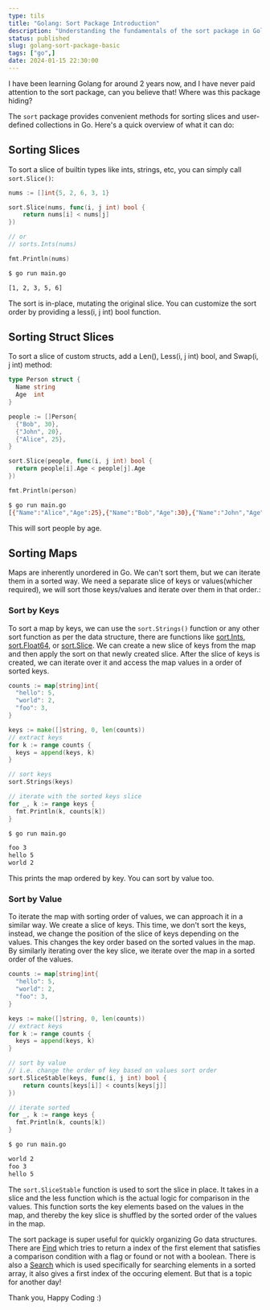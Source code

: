 ```yaml
---
type: tils
title: "Golang: Sort Package Introduction"
description: "Understanding the fundamentals of the sort package in Golang. Sorting integers, slices, struct values, maps"
status: published
slug: golang-sort-package-basic
tags: ["go",]
date: 2024-01-15 22:30:00
---
```


I have been learning Golang for around 2 years now, and I have never paid attention to the sort package, can you believe that! Where was this package hiding?

The `sort` package provides convenient methods for sorting slices and user-defined collections in Go. Here's a quick overview of what it can do:

## Sorting Slices

To sort a slice of builtin types like ints, strings, etc, you can simply call `sort.Slice()`:

```go
nums := []int{5, 2, 6, 3, 1}

sort.Slice(nums, func(i, j int) bool {
    return nums[i] < nums[j]
})

// or 
// sorts.Ints(nums)

fmt.Println(nums)
```

```bash
$ go run main.go

[1, 2, 3, 5, 6]
```
The sort is in-place, mutating the original slice. You can customize the sort order by providing a less(i, j int) bool function.

## Sorting Struct Slices

To sort a slice of custom structs, add a Len(), Less(i, j int) bool, and Swap(i, j int) method:

```go
type Person struct {
  Name string
  Age  int
}

people := []Person{
  {"Bob", 30},
  {"John", 20},
  {"Alice", 25},
}

sort.Slice(people, func(i, j int) bool {
  return people[i].Age < people[j].Age
}) 

fmt.Println(person)
```

```bash
$ go run main.go
[{"Name":"Alice","Age":25},{"Name":"Bob","Age":30},{"Name":"John","Age":20}]
```

This will sort people by age.

## Sorting Maps

Maps are inherently unordered in Go. We can't sort them, but we can iterate them in a sorted way. We need a separate slice of keys or values(whicher required), we will sort those keys/values and iterate over them in that order.:

### Sort by Keys

To sort a map by keys, we can use the `sort.Strings()` function or any other sort function as per the data structure, there are functions like [sort.Ints](https://pkg.go.dev/sort#Ints), [sort.Float64](https://pkg.go.dev/sort#Float64s), or [sort.Slice](https://pkg.go.dev/sort#Slice). We can create a new slice of keys from the map and then apply the sort on that newly created slice. After the slice of keys is created, we can iterate over it and access the map values in a order of sorted keys.

```go
counts := map[string]int{
  "hello": 5,
  "world": 2,
  "foo": 3,
}

keys := make([]string, 0, len(counts))
// extract keys 
for k := range counts {
  keys = append(keys, k)
} 

// sort keys
sort.Strings(keys) 

// iterate with the sorted keys slice
for _, k := range keys {
  fmt.Println(k, counts[k]) 
}
```

```bash
$ go run main.go

foo 3
hello 5
world 2
```

This prints the map ordered by key. You can sort by value too.

### Sort by Value

To iterate the map with sorting order of values, we can approach it in a similar way. We create a slice of keys. This time, we don't sort the keys, instead, we change the position of the slice of keys depending on the values. This changes the key order based on the sorted values in the map. By similarly iterating over the key slice, we iterate over the map in a sorted order of the values.

```go
counts := map[string]int{
  "hello": 5,
  "world": 2,
  "foo": 3,
}

keys := make([]string, 0, len(counts))
// extract keys
for k := range counts {
  keys = append(keys, k)
}

// sort by value
// i.e. change the order of key based on values sort order
sort.SliceStable(keys, func(i, j int) bool {
    return counts[keys[i]] < counts[keys[j]]
})

// iterate sorted
for _, k := range keys {
  fmt.Println(k, counts[k])
}
```

```bash
$ go run main.go

world 2
foo 3
hello 5
```

The `sort.SliceStable` function is used to sort the slice in place. It takes in a slice and the less function which is the actual logic for comparison in the values. This function sorts the key elements based on the values in the map, and thereby the key slice is shuffled by the sorted order of the values in the map.

The sort package is super useful for quickly organizing Go data structures.
There are [Find](https://pkg.go.dev/sort#Find) which tries to return a index of the first element that satisfies a comparison condition with a flag or found or not with a boolean. There is also a [Search](https://pkg.go.dev/sort#Search) which is used specifically for searching elements in a sorted array, it also gives a first index of the occuring element. But that is a topic for another day!

Thank you, Happy Coding :)
